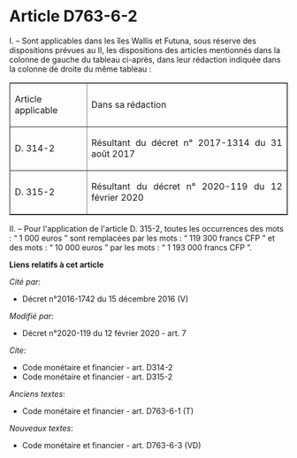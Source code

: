 # Article D763-6-2

I. – Sont applicables dans les îles Wallis et Futuna, sous réserve des dispositions prévues au II, les dispositions des
articles mentionnés dans la colonne de gauche du tableau ci-après, dans leur rédaction indiquée dans la colonne de droite du
même tableau :

<table border="1">
  <tbody>
    <tr>
      <td align="left">

Article applicable</td>
      <td align="left">

Dans sa rédaction</td>
    </tr>
    <tr>
      <td align="justify">

D. 314-2 
</td>
      <td align="justify">

Résultant du décret n° 2017-1314 du 31 août 2017</td>
    </tr>
    <tr>
      <td align="justify">

D. 315-2
</td>
      <td align="justify">

Résultant du décret n° 2020-119 du 12 février 2020</td>
    </tr>
  </tbody>
</table>

II. – Pour l'application de l'article D. 315-2, toutes les occurrences des mots : “ 1 000 euros ” sont remplacées par les
mots : “ 119 300 francs CFP ” et des mots : “ 10 000 euros ” par les mots : “ 1 193 000 francs CFP ”.

**Liens relatifs à cet article**

_Cité par_:

  - Décret n°2016-1742 du 15 décembre 2016 (V)

_Modifié par_:

  - Décret n°2020-119 du 12 février 2020 - art. 7

_Cite_:

  - Code monétaire et financier - art. D314-2
  - Code monétaire et financier - art. D315-2

_Anciens textes_:

  - Code monétaire et financier - art. D763-6-1 (T)

_Nouveaux textes_:

  - Code monétaire et financier - art. D763-6-3 (VD)
